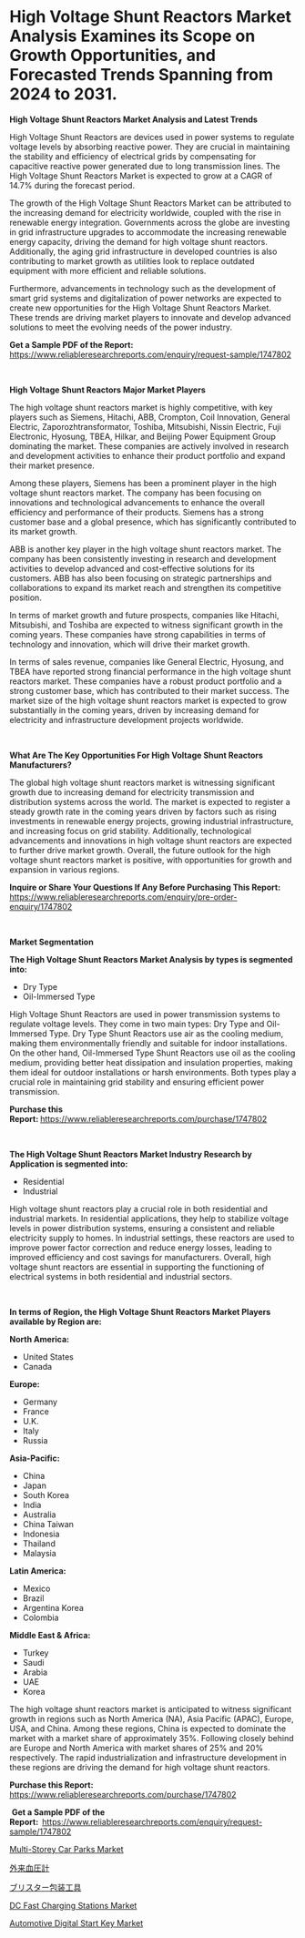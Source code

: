 <p><h1>High Voltage Shunt Reactors Market Analysis Examines its Scope on Growth Opportunities, and Forecasted Trends Spanning from 2024 to 2031.</h1></p><p><strong>High Voltage Shunt Reactors Market Analysis and Latest Trends</strong></p>
<p><p>High Voltage Shunt Reactors are devices used in power systems to regulate voltage levels by absorbing reactive power. They are crucial in maintaining the stability and efficiency of electrical grids by compensating for capacitive reactive power generated due to long transmission lines. The High Voltage Shunt Reactors Market is expected to grow at a CAGR of 14.7% during the forecast period.</p><p>The growth of the High Voltage Shunt Reactors Market can be attributed to the increasing demand for electricity worldwide, coupled with the rise in renewable energy integration. Governments across the globe are investing in grid infrastructure upgrades to accommodate the increasing renewable energy capacity, driving the demand for high voltage shunt reactors. Additionally, the aging grid infrastructure in developed countries is also contributing to market growth as utilities look to replace outdated equipment with more efficient and reliable solutions.</p><p>Furthermore, advancements in technology such as the development of smart grid systems and digitalization of power networks are expected to create new opportunities for the High Voltage Shunt Reactors Market. These trends are driving market players to innovate and develop advanced solutions to meet the evolving needs of the power industry.</p></p>
<p><strong>Get a Sample PDF of the Report:&nbsp;</strong> <a href="https://www.reliableresearchreports.com/enquiry/request-sample/1747802">https://www.reliableresearchreports.com/enquiry/request-sample/1747802</a></p>
<p>&nbsp;</p>
<p><strong>High Voltage Shunt Reactors Major Market Players</strong></p>
<p><p>The high voltage shunt reactors market is highly competitive, with key players such as Siemens, Hitachi, ABB, Crompton, Coil Innovation, General Electric, Zaporozhtransformator, Toshiba, Mitsubishi, Nissin Electric, Fuji Electronic, Hyosung, TBEA, Hilkar, and Beijing Power Equipment Group dominating the market. These companies are actively involved in research and development activities to enhance their product portfolio and expand their market presence.</p><p>Among these players, Siemens has been a prominent player in the high voltage shunt reactors market. The company has been focusing on innovations and technological advancements to enhance the overall efficiency and performance of their products. Siemens has a strong customer base and a global presence, which has significantly contributed to its market growth.</p><p>ABB is another key player in the high voltage shunt reactors market. The company has been consistently investing in research and development activities to develop advanced and cost-effective solutions for its customers. ABB has also been focusing on strategic partnerships and collaborations to expand its market reach and strengthen its competitive position.</p><p>In terms of market growth and future prospects, companies like Hitachi, Mitsubishi, and Toshiba are expected to witness significant growth in the coming years. These companies have strong capabilities in terms of technology and innovation, which will drive their market growth.</p><p>In terms of sales revenue, companies like General Electric, Hyosung, and TBEA have reported strong financial performance in the high voltage shunt reactors market. These companies have a robust product portfolio and a strong customer base, which has contributed to their market success. The market size of the high voltage shunt reactors market is expected to grow substantially in the coming years, driven by increasing demand for electricity and infrastructure development projects worldwide.</p></p>
<p>&nbsp;</p>
<p><strong>What Are The Key Opportunities For High Voltage Shunt Reactors Manufacturers?</strong></p>
<p><p>The global high voltage shunt reactors market is witnessing significant growth due to increasing demand for electricity transmission and distribution systems across the world. The market is expected to register a steady growth rate in the coming years driven by factors such as rising investments in renewable energy projects, growing industrial infrastructure, and increasing focus on grid stability. Additionally, technological advancements and innovations in high voltage shunt reactors are expected to further drive market growth. Overall, the future outlook for the high voltage shunt reactors market is positive, with opportunities for growth and expansion in various regions.</p></p>
<p><strong>Inquire or Share Your Questions If Any Before Purchasing This Report:</strong> <a href="https://www.reliableresearchreports.com/enquiry/pre-order-enquiry/1747802">https://www.reliableresearchreports.com/enquiry/pre-order-enquiry/1747802</a></p>
<p>&nbsp;</p>
<p><strong>Market Segmentation</strong></p>
<p><strong>The High Voltage Shunt Reactors Market Analysis by types is segmented into:</strong></p>
<p><ul><li>Dry Type</li><li>Oil-Immersed Type</li></ul></p>
<p><p>High Voltage Shunt Reactors are used in power transmission systems to regulate voltage levels. They come in two main types: Dry Type and Oil-Immersed Type. Dry Type Shunt Reactors use air as the cooling medium, making them environmentally friendly and suitable for indoor installations. On the other hand, Oil-Immersed Type Shunt Reactors use oil as the cooling medium, providing better heat dissipation and insulation properties, making them ideal for outdoor installations or harsh environments. Both types play a crucial role in maintaining grid stability and ensuring efficient power transmission.</p></p>
<p><strong>Purchase this Report:&nbsp;</strong><a href="https://www.reliableresearchreports.com/purchase/1747802">https://www.reliableresearchreports.com/purchase/1747802</a></p>
<p>&nbsp;</p>
<p><strong>The High Voltage Shunt Reactors Market Industry Research by Application is segmented into:</strong></p>
<p><ul><li>Residential</li><li>Industrial</li></ul></p>
<p><p>High voltage shunt reactors play a crucial role in both residential and industrial markets. In residential applications, they help to stabilize voltage levels in power distribution systems, ensuring a consistent and reliable electricity supply to homes. In industrial settings, these reactors are used to improve power factor correction and reduce energy losses, leading to improved efficiency and cost savings for manufacturers. Overall, high voltage shunt reactors are essential in supporting the functioning of electrical systems in both residential and industrial sectors.</p></p>
<p>&nbsp;</p>
<p><strong>In terms of Region, the High Voltage Shunt Reactors Market Players available by Region are:</strong></p>
<p>
    <p> <strong> North America: </strong>
        <ul>
            <li>United States</li>
            <li>Canada</li>
        </ul>
        </p> 
    <p> <strong> Europe: </strong>
        <ul>
            <li>Germany</li>
            <li>France</li>
            <li>U.K.</li>
            <li>Italy</li>
            <li>Russia</li>
        </ul>
        </p> 
    <p> <strong> Asia-Pacific: </strong>
        <ul>
            <li>China</li>
            <li>Japan</li>
            <li>South Korea</li>
            <li>India</li>
            <li>Australia</li>
            <li>China Taiwan</li>
            <li>Indonesia</li>
            <li>Thailand</li>
            <li>Malaysia</li>
        </ul>
        </p> 
    <p> <strong> Latin America: </strong>
        <ul>
            <li>Mexico</li>
            <li>Brazil</li>
            <li>Argentina Korea</li>
            <li>Colombia</li>
        </ul>
        </p> 
    <p> <strong> Middle East & Africa: </strong>
        <ul>
            <li>Turkey</li>
            <li>Saudi</li>
            <li>Arabia</li>
            <li>UAE</li>
            <li>Korea</li>
        </ul>
    </p>
    </p>
<p><p>The high voltage shunt reactors market is anticipated to witness significant growth in regions such as North America (NA), Asia Pacific (APAC), Europe, USA, and China. Among these regions, China is expected to dominate the market with a market share of approximately 35%. Following closely behind are Europe and North America with market shares of 25% and 20% respectively. The rapid industrialization and infrastructure development in these regions are driving the demand for high voltage shunt reactors.</p></p>
<p><strong>Purchase this Report: </strong><a href="https://www.reliableresearchreports.com/purchase/1747802">https://www.reliableresearchreports.com/purchase/1747802</a></p>
<p>&nbsp;<strong>Get a Sample PDF of the Report:&nbsp;&nbsp;</strong><a href="https://www.reliableresearchreports.com/enquiry/request-sample/1747802">https://www.reliableresearchreports.com/enquiry/request-sample/1747802</a></p>
<p><strong></strong></p>
<p><p><a href="https://issuu.com/reportprime-2/docs/multi-storey-car-parks-market-size-2030.pptx">Multi-Storey Car Parks Market</a></p><p><a href="https://github.com/cbigkbh02719/Market-Research-Report-List-1/blob/main/232724916134.md">外来血圧計</a></p><p><a href="https://github.com/ReganWisoky2023/Market-Research-Report-List-1/blob/main/844262316135.md">ブリスター包装工具</a></p><p><a href="https://github.com/shotows/Market-Research-Report-List-2/blob/main/dc-fast-charging-stations-market.md">DC Fast Charging Stations Market</a></p><p><a href="https://issuu.com/reportprime-2/docs/automotive-digital-start-key-market-size-2030.pptx">Automotive Digital Start Key Market</a></p></p>